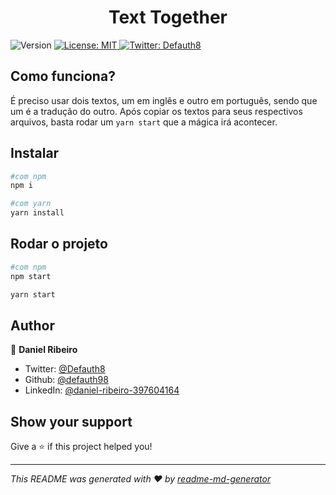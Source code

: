 <h1 align="center">Text Together</h1>
<p>
  <img alt="Version" src="https://img.shields.io/badge/version-1.0.0-blue.svg?cacheSeconds=2592000" />
  <a href="#" target="_blank">
    <img alt="License: MIT" src="https://img.shields.io/badge/License-MIT-yellow.svg" />
  </a>
  <a href="https://twitter.com/Defauth8" target="_blank">
    <img alt="Twitter: Defauth8" src="https://img.shields.io/twitter/follow/Defauth8.svg?style=social" />
  </a>
</p>

## Como funciona?

É preciso usar dois textos, um em inglês e outro em português, sendo que um é a tradução do outro. Após copiar os textos para seus respectivos arquivos, basta rodar um `yarn start` que a mágica irá acontecer. 


## Instalar

```sh
#com npm
npm i

#com yarn
yarn install
```

## Rodar o projeto

```sh
#com npm
npm start

yarn start

```

## Author

👤 **Daniel Ribeiro**

* Twitter: [@Defauth8](https://twitter.com/Defauth8)
* Github: [@defauth98](https://github.com/defauth98)
* LinkedIn: [@daniel-ribeiro-397604164](https://linkedin.com/in/daniel-ribeiro-397604164)

## Show your support

Give a ⭐️ if this project helped you!

***
_This README was generated with ❤️ by [readme-md-generator](https://github.com/kefranabg/readme-md-generator)_
